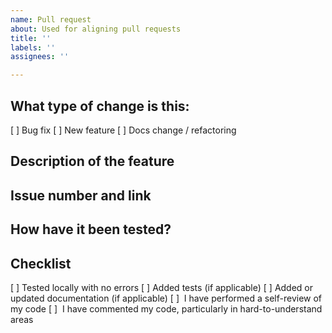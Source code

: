 ```yaml
---
name: Pull request
about: Used for aligning pull requests
title: ''
labels: ''
assignees: ''

---
```


## What type of change is this:
[ ] Bug fix
[ ] New feature
[ ] Docs change / refactoring 

## Description of the feature

## Issue number and link

## How have it been tested?

## Checklist
[ ] Tested locally with no errors
[ ] Added tests (if applicable)
[ ] Added or updated documentation (if applicable)
[ ]  I have performed a self-review of my code
[ ]  I have commented my code, particularly in hard-to-understand areas
